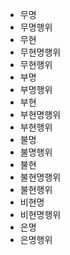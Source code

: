 - 무명
- 무명행위
- 무현
- 무현명행위
- 무현행위
- 부명
- 부명행위
- 부현
- 부현명행위
- 부현행위
- 불명
- 불명행위
- 불현
- 불현명행위
- 불현행위
- 비현명
- 비현명행위
- 은명
- 은명행위
